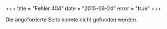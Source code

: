 +++
title = "Fehler 404"
date = "2015-06-24"
error = "true"
+++

Die angeforderte Seite konnte nicht gefunden werden.
